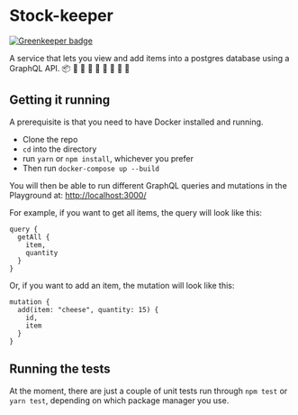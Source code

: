 # Stock-keeper

[![Greenkeeper badge](https://badges.greenkeeper.io/freddyfallon/stock-keeper.svg)](https://greenkeeper.io/)

A service that lets you view and add items into a postgres database using a GraphQL API.
📦 🥚 🍏 🍎 🍍 🥛 🥔 🥦 🍖

## Getting it running

A prerequisite is that you need to have Docker installed and running.

- Clone the repo
- `cd` into the directory
- run `yarn` or `npm install`, whichever you prefer
- Then run `docker-compose up --build`

You will then be able to run different GraphQL queries and mutations in the Playground at: [http://localhost:3000/](http://localhost:3000/)

For example, if you want to get all items, the query will look like this:

```
query {
  getAll {
    item,
    quantity
  }
}
```

Or, if you want to add an item, the mutation will look like this:

```
mutation {
  add(item: "cheese", quantity: 15) {
    id,
    item
  }
}
```

## Running the tests

At the moment, there are just a couple of unit tests run through `npm test` or `yarn test`, depending on which package manager you use.

